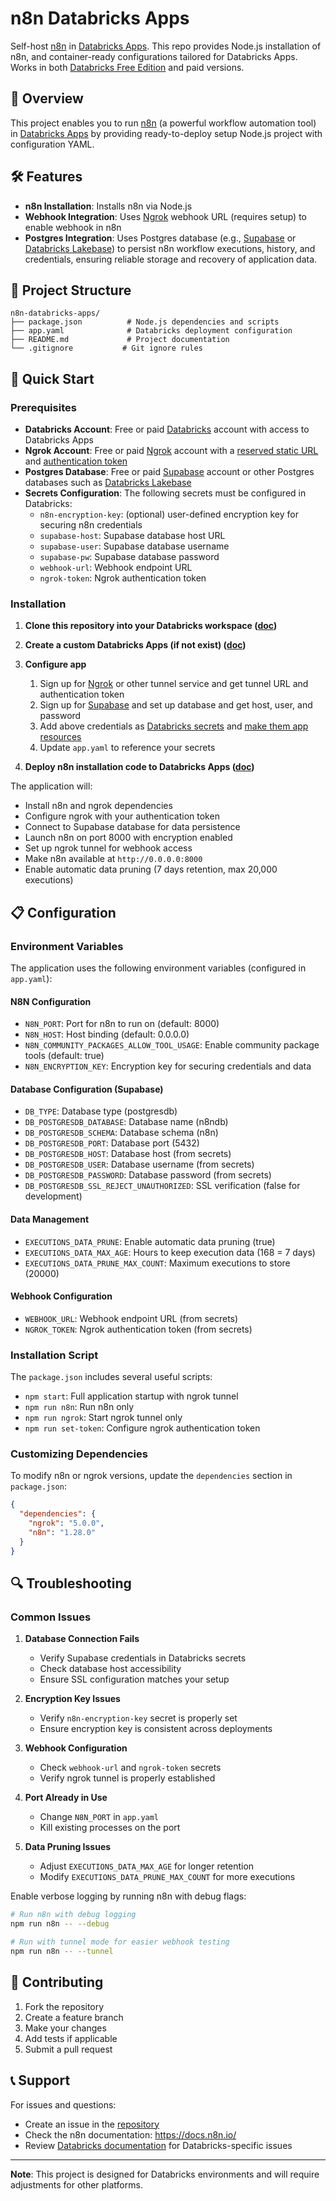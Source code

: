# n8n Databricks Apps

Self-host [n8n](https://github.com/n8n-io/n8n) in [Databricks Apps](https://docs.databricks.com/aws/en/dev-tools/databricks-apps). This repo provides Node.js installation of n8n, and container-ready configurations tailored for Databricks Apps. Works in both [Databricks Free Edition](https://docs.databricks.com/aws/en/getting-started/free-edition) and paid versions.

## 🚀 Overview

This project enables you to run [n8n](https://github.com/n8n-io/n8n) (a powerful workflow automation tool) in [Databricks Apps](https://docs.databricks.com/aws/en/dev-tools/databricks-apps) by providing ready-to-deploy setup Node.js project with configuration YAML. 

## 🛠️ Features

- **n8n Installation**: Installs n8n via Node.js
- **Webhook Integration**: Uses [Ngrok](https://ngrok.com/) webhook URL (requires setup) to enable webhook in n8n
- **Postgres Integration**: Uses Postgres database (e.g., [Supabase](https://supabase.com/) or [Databricks Lakebase](https://docs.databricks.com/aws/en/oltp/)) to persist n8n workflow executions, history, and credentials, ensuring reliable storage and recovery of application data.

## 📁 Project Structure

```
n8n-databricks-apps/
├── package.json          # Node.js dependencies and scripts
├── app.yaml              # Databricks deployment configuration
├── README.md             # Project documentation
└── .gitignore           # Git ignore rules
```

## 🚀 Quick Start

### Prerequisites

- **Databricks Account**: Free or paid [Databricks](https://docs.databricks.com/aws/en/getting-started/free-edition) account with access to Databricks Apps
- **Ngrok Account**: Free or paid [Ngrok](https://ngrok.com/) account with a [reserved static URL](https://ngrok.com/blog-post/dns-zone-switch-configuration#now-try-out-a-branded-domain) and [authentication token](https://dashboard.ngrok.com/get-started/your-authtoken)
- **Postgres Database**: Free or paid [Supabase](https://supabase.com/) account or other Postgres databases such as [Databricks Lakebase](https://docs.databricks.com/aws/en/oltp/)
- **Secrets Configuration**: The following secrets must be configured in Databricks:
  - `n8n-encryption-key`: (optional) user-defined encryption key for securing n8n credentials
  - `supabase-host`: Supabase database host URL
  - `supabase-user`: Supabase database username
  - `supabase-pw`: Supabase database password
  - `webhook-url`: Webhook endpoint URL
  - `ngrok-token`: Ngrok authentication token

### Installation

1. **Clone this repository into your Databricks workspace ([doc](https://docs.databricks.com/aws/en/repos/repos-setup))**

2. **Create a custom Databricks Apps (if not exist) ([doc](https://docs.databricks.com/aws/en/dev-tools/databricks-apps/create-custom-app))**

3. **Configure app**
   
   1. Sign up for [Ngrok](https://ngrok.com/) or other tunnel service and get tunnel URL and authentication token
   2. Sign up for [Supabase](https://supabase.com/) and set up database and get host, user, and password
   3. Add above credentials as [Databricks secrets](https://docs.databricks.com/aws/en/security/secrets/) and [make them app resources](https://docs.databricks.com/aws/en/dev-tools/databricks-apps/secrets)
   4. Update `app.yaml` to reference your secrets

4. **Deploy n8n installation code to Databricks Apps ([doc](https://docs.databricks.com/aws/en/dev-tools/databricks-apps/deploy))**

The application will:
- Install n8n and ngrok dependencies
- Configure ngrok with your authentication token
- Connect to Supabase database for data persistence
- Launch n8n on port 8000 with encryption enabled
- Set up ngrok tunnel for webhook access
- Make n8n available at `http://0.0.0.0:8000`
- Enable automatic data pruning (7 days retention, max 20,000 executions)

## 📋 Configuration

### Environment Variables

The application uses the following environment variables (configured in `app.yaml`):

#### N8N Configuration
- `N8N_PORT`: Port for n8n to run on (default: 8000)
- `N8N_HOST`: Host binding (default: 0.0.0.0)
- `N8N_COMMUNITY_PACKAGES_ALLOW_TOOL_USAGE`: Enable community package tools (default: true)
- `N8N_ENCRYPTION_KEY`: Encryption key for securing credentials and data

#### Database Configuration (Supabase)
- `DB_TYPE`: Database type (postgresdb)
- `DB_POSTGRESDB_DATABASE`: Database name (n8ndb)
- `DB_POSTGRESDB_SCHEMA`: Database schema (n8n)
- `DB_POSTGRESDB_PORT`: Database port (5432)
- `DB_POSTGRESDB_HOST`: Database host (from secrets)
- `DB_POSTGRESDB_USER`: Database username (from secrets)
- `DB_POSTGRESDB_PASSWORD`: Database password (from secrets)
- `DB_POSTGRESDB_SSL_REJECT_UNAUTHORIZED`: SSL verification (false for development)

#### Data Management
- `EXECUTIONS_DATA_PRUNE`: Enable automatic data pruning (true)
- `EXECUTIONS_DATA_MAX_AGE`: Hours to keep execution data (168 = 7 days)
- `EXECUTIONS_DATA_PRUNE_MAX_COUNT`: Maximum executions to store (20000)

#### Webhook Configuration
- `WEBHOOK_URL`: Webhook endpoint URL (from secrets)
- `NGROK_TOKEN`: Ngrok authentication token (from secrets)

### Installation Script

The `package.json` includes several useful scripts:

- `npm start`: Full application startup with ngrok tunnel
- `npm run n8n`: Run n8n only
- `npm run ngrok`: Start ngrok tunnel only
- `npm run set-token`: Configure ngrok authentication token

### Customizing Dependencies

To modify n8n or ngrok versions, update the `dependencies` section in `package.json`:

```json
{
  "dependencies": {
    "ngrok": "5.0.0",
    "n8n": "1.28.0"
  }
}
```

## 🔍 Troubleshooting

### Common Issues

1. **Database Connection Fails**
   - Verify Supabase credentials in Databricks secrets
   - Check database host accessibility
   - Ensure SSL configuration matches your setup

2. **Encryption Key Issues**
   - Verify `n8n-encryption-key` secret is properly set
   - Ensure encryption key is consistent across deployments

3. **Webhook Configuration**
   - Check `webhook-url` and `ngrok-token` secrets
   - Verify ngrok tunnel is properly established

4. **Port Already in Use**
   - Change `N8N_PORT` in `app.yaml`
   - Kill existing processes on the port

5. **Data Pruning Issues**
   - Adjust `EXECUTIONS_DATA_MAX_AGE` for longer retention
   - Modify `EXECUTIONS_DATA_PRUNE_MAX_COUNT` for more executions

Enable verbose logging by running n8n with debug flags:

```bash
# Run n8n with debug logging
npm run n8n -- --debug

# Run with tunnel mode for easier webhook testing
npm run n8n -- --tunnel
```

## 🤝 Contributing

1. Fork the repository
2. Create a feature branch
3. Make your changes
4. Add tests if applicable
5. Submit a pull request

## 📞 Support

For issues and questions:
- Create an issue in the [repository](https://github.com/mik3lol/n8n-databricks-apps)
- Check the n8n documentation: https://docs.n8n.io/
- Review [Databricks documentation](https://docs.databricks.com/) for Databricks-specific issues

---

**Note**: This project is designed for Databricks environments and will require adjustments for other platforms.
